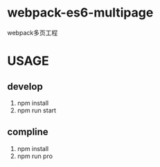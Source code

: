 # webpack-es6-multipage
webpack多页工程

# USAGE

## develop
1. npm install
2. npm run start

## compline
1. npm install
2. npm run pro
